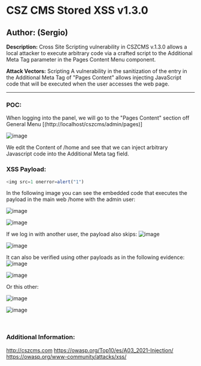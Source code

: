 # CSZ CMS Stored XSS v1.3.0

## Author: (Sergio)

**Description:** Cross Site Scripting vulnerability in CSZCMS v.1.3.0 allows a local attacker to execute arbitrary code via a crafted script to the Additional Meta Tag parameter in the Pages Content Menu component. 

**Attack Vectors:** Scripting A vulnerability in the sanitization of the entry in the Additional Meta Tag of "Pages Content" allows injecting JavaScript code that will be executed when the user accesses the web page.

---

### POC:


When logging into the panel, we will go to the "Pages Content" section off General Menu [(http://localhost/cszcms/admin/pages)]

![image](https://github.com/sromanhu/CSZ-CMS-Stored-XSS---Pages-Content/assets/87250597/06e7b1a7-8a72-40c6-bc12-d5e766e98e80)






We edit the Content of /home and see that we can inject arbitrary Javascript code into the Additional Meta tag field.


### XSS Payload:

```js
<img src=1 onerror=alert("1")
```



In the following image you can see the embedded code that executes the payload in the main web /home with the admin user:

![image](https://github.com/sromanhu/CSZ-CMS-Stored-XSS---Pages-Content/assets/87250597/5b957c84-17c9-4a1c-8c42-b5b7e4841c04)


![image](https://github.com/sromanhu/CSZ-CMS-Stored-XSS---Pages-Content/assets/87250597/8b7d56e0-056a-4afb-8d5c-9b8f1fb2a088)




If we log in with another user, the payload also skips:
![image](https://github.com/sromanhu/CSZ-CMS-Stored-XSS---Pages-Content/assets/87250597/90de0270-0c92-4853-8da6-cc55c81ef3bc)



![image](https://github.com/sromanhu/CSZ-CMS-Stored-XSS---Pages-Content/assets/87250597/341f4853-8b72-492d-8d12-5c86a9ae095f)


It can also be verified using other payloads as in the following evidence:
![image](https://github.com/sromanhu/CSZ-CMS-Stored-XSS---Pages-Content/assets/87250597/54f0aacb-fa4a-4999-a8e8-270209d95f6f)

![image](https://github.com/sromanhu/CSZ-CMS-Stored-XSS---Pages-Content/assets/87250597/65dd9069-ba4b-491a-a8a1-3d2c0cc0a74f)

Or this other:

![image](https://github.com/sromanhu/CSZ-CMS-Stored-XSS---Pages-Content/assets/87250597/e2c34cd7-2420-4fd1-a1ba-153e52d4e3d3)

![image](https://github.com/sromanhu/CSZ-CMS-Stored-XSS---Pages-Content/assets/87250597/3595f1db-e553-4a57-8290-ad4950303517)

</br>

### Additional Information:
http://cszcms.com
https://owasp.org/Top10/es/A03_2021-Injection/
https://owasp.org/www-community/attacks/xss/

